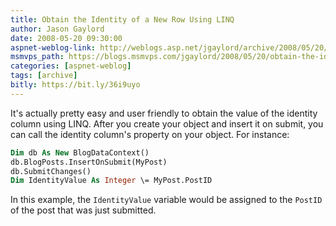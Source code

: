 ```yaml
---
title: Obtain the Identity of a New Row Using LINQ
author: Jason Gaylord
date: 2008-05-20 09:30:00
aspnet-weblog-link: http://weblogs.asp.net/jgaylord/archive/2008/05/20/obtain-the-identity-of-a-new-row-using-linq.aspx
msmvps_path: https://blogs.msmvps.com/jgaylord/2008/05/20/obtain-the-identity-of-a-new-row-using-linq/
categories: [aspnet-weblog]
tags: [archive]
bitly: https://bit.ly/36i9uyo
---
```


It's actually pretty easy and user friendly to obtain the value of the identity column using LINQ. After you create your object and insert it on submit, you can call the identity column's property on your object. For instance:

```vb
Dim db As New BlogDataContext()
db.BlogPosts.InsertOnSubmit(MyPost)
db.SubmitChanges()
Dim IdentityValue As Integer \= MyPost.PostID
```

In this example, the `IdentityValue` variable would be assigned to the `PostID` of the post that was just submitted.